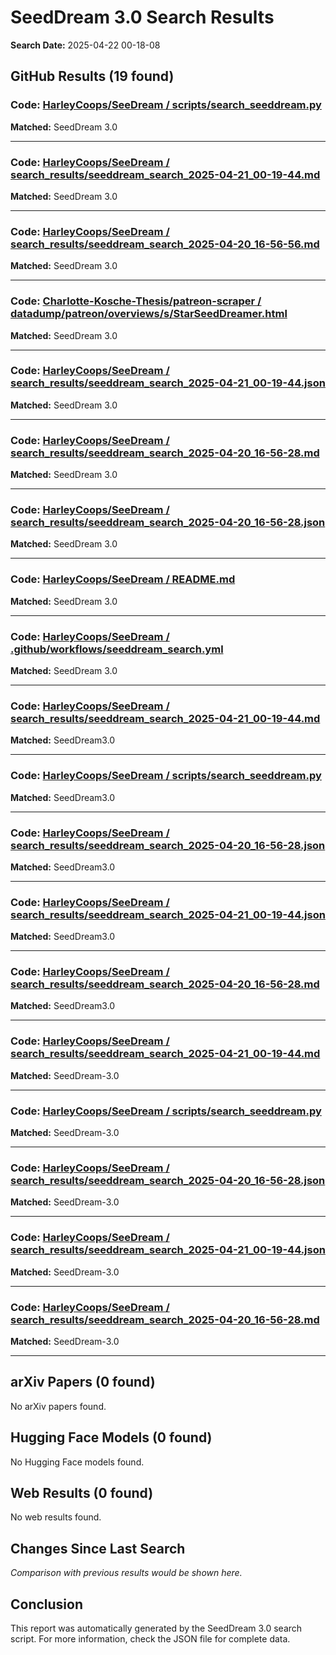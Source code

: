 # SeedDream 3.0 Search Results

**Search Date:** 2025-04-22 00-18-08

## GitHub Results (19 found)

### Code: [HarleyCoops/SeeDream / scripts/search_seeddream.py](https://github.com/HarleyCoops/SeeDream/blob/2eb9f1f0c6d5d8363616d9b3541aa686b0988918/scripts/search_seeddream.py)

**Matched:** SeedDream 3.0  

---

### Code: [HarleyCoops/SeeDream / search_results/seeddream_search_2025-04-21_00-19-44.md](https://github.com/HarleyCoops/SeeDream/blob/2eb9f1f0c6d5d8363616d9b3541aa686b0988918/search_results/seeddream_search_2025-04-21_00-19-44.md)

**Matched:** SeedDream 3.0  

---

### Code: [HarleyCoops/SeeDream / search_results/seeddream_search_2025-04-20_16-56-56.md](https://github.com/HarleyCoops/SeeDream/blob/2eb9f1f0c6d5d8363616d9b3541aa686b0988918/search_results/seeddream_search_2025-04-20_16-56-56.md)

**Matched:** SeedDream 3.0  

---

### Code: [Charlotte-Kosche-Thesis/patreon-scraper / datadump/patreon/overviews/s/StarSeedDreamer.html](https://github.com/Charlotte-Kosche-Thesis/patreon-scraper/blob/9a48da2d2ee59f2f5f9e0c30be120814f1c98be5/datadump/patreon/overviews/s/StarSeedDreamer.html)

**Matched:** SeedDream 3.0  

---

### Code: [HarleyCoops/SeeDream / search_results/seeddream_search_2025-04-21_00-19-44.json](https://github.com/HarleyCoops/SeeDream/blob/2eb9f1f0c6d5d8363616d9b3541aa686b0988918/search_results/seeddream_search_2025-04-21_00-19-44.json)

**Matched:** SeedDream 3.0  

---

### Code: [HarleyCoops/SeeDream / search_results/seeddream_search_2025-04-20_16-56-28.md](https://github.com/HarleyCoops/SeeDream/blob/2eb9f1f0c6d5d8363616d9b3541aa686b0988918/search_results/seeddream_search_2025-04-20_16-56-28.md)

**Matched:** SeedDream 3.0  

---

### Code: [HarleyCoops/SeeDream / search_results/seeddream_search_2025-04-20_16-56-28.json](https://github.com/HarleyCoops/SeeDream/blob/2eb9f1f0c6d5d8363616d9b3541aa686b0988918/search_results/seeddream_search_2025-04-20_16-56-28.json)

**Matched:** SeedDream 3.0  

---

### Code: [HarleyCoops/SeeDream / README.md](https://github.com/HarleyCoops/SeeDream/blob/2eb9f1f0c6d5d8363616d9b3541aa686b0988918/README.md)

**Matched:** SeedDream 3.0  

---

### Code: [HarleyCoops/SeeDream / .github/workflows/seeddream_search.yml](https://github.com/HarleyCoops/SeeDream/blob/2eb9f1f0c6d5d8363616d9b3541aa686b0988918/.github/workflows/seeddream_search.yml)

**Matched:** SeedDream 3.0  

---

### Code: [HarleyCoops/SeeDream / search_results/seeddream_search_2025-04-21_00-19-44.md](https://github.com/HarleyCoops/SeeDream/blob/2eb9f1f0c6d5d8363616d9b3541aa686b0988918/search_results/seeddream_search_2025-04-21_00-19-44.md)

**Matched:** SeedDream3.0  

---

### Code: [HarleyCoops/SeeDream / scripts/search_seeddream.py](https://github.com/HarleyCoops/SeeDream/blob/2eb9f1f0c6d5d8363616d9b3541aa686b0988918/scripts/search_seeddream.py)

**Matched:** SeedDream3.0  

---

### Code: [HarleyCoops/SeeDream / search_results/seeddream_search_2025-04-20_16-56-28.json](https://github.com/HarleyCoops/SeeDream/blob/2eb9f1f0c6d5d8363616d9b3541aa686b0988918/search_results/seeddream_search_2025-04-20_16-56-28.json)

**Matched:** SeedDream3.0  

---

### Code: [HarleyCoops/SeeDream / search_results/seeddream_search_2025-04-21_00-19-44.json](https://github.com/HarleyCoops/SeeDream/blob/2eb9f1f0c6d5d8363616d9b3541aa686b0988918/search_results/seeddream_search_2025-04-21_00-19-44.json)

**Matched:** SeedDream3.0  

---

### Code: [HarleyCoops/SeeDream / search_results/seeddream_search_2025-04-20_16-56-28.md](https://github.com/HarleyCoops/SeeDream/blob/2eb9f1f0c6d5d8363616d9b3541aa686b0988918/search_results/seeddream_search_2025-04-20_16-56-28.md)

**Matched:** SeedDream3.0  

---

### Code: [HarleyCoops/SeeDream / search_results/seeddream_search_2025-04-21_00-19-44.md](https://github.com/HarleyCoops/SeeDream/blob/2eb9f1f0c6d5d8363616d9b3541aa686b0988918/search_results/seeddream_search_2025-04-21_00-19-44.md)

**Matched:** SeedDream-3.0  

---

### Code: [HarleyCoops/SeeDream / scripts/search_seeddream.py](https://github.com/HarleyCoops/SeeDream/blob/2eb9f1f0c6d5d8363616d9b3541aa686b0988918/scripts/search_seeddream.py)

**Matched:** SeedDream-3.0  

---

### Code: [HarleyCoops/SeeDream / search_results/seeddream_search_2025-04-20_16-56-28.json](https://github.com/HarleyCoops/SeeDream/blob/2eb9f1f0c6d5d8363616d9b3541aa686b0988918/search_results/seeddream_search_2025-04-20_16-56-28.json)

**Matched:** SeedDream-3.0  

---

### Code: [HarleyCoops/SeeDream / search_results/seeddream_search_2025-04-21_00-19-44.json](https://github.com/HarleyCoops/SeeDream/blob/2eb9f1f0c6d5d8363616d9b3541aa686b0988918/search_results/seeddream_search_2025-04-21_00-19-44.json)

**Matched:** SeedDream-3.0  

---

### Code: [HarleyCoops/SeeDream / search_results/seeddream_search_2025-04-20_16-56-28.md](https://github.com/HarleyCoops/SeeDream/blob/2eb9f1f0c6d5d8363616d9b3541aa686b0988918/search_results/seeddream_search_2025-04-20_16-56-28.md)

**Matched:** SeedDream-3.0  

---

## arXiv Papers (0 found)

No arXiv papers found.

## Hugging Face Models (0 found)

No Hugging Face models found.

## Web Results (0 found)

No web results found.

## Changes Since Last Search

*Comparison with previous results would be shown here.*

## Conclusion

This report was automatically generated by the SeedDream 3.0 search script.
For more information, check the JSON file for complete data.
